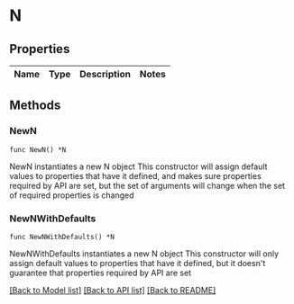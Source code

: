 # N

## Properties

Name | Type | Description | Notes
------------ | ------------- | ------------- | -------------

## Methods

### NewN

`func NewN() *N`

NewN instantiates a new N object
This constructor will assign default values to properties that have it defined,
and makes sure properties required by API are set, but the set of arguments
will change when the set of required properties is changed

### NewNWithDefaults

`func NewNWithDefaults() *N`

NewNWithDefaults instantiates a new N object
This constructor will only assign default values to properties that have it defined,
but it doesn't guarantee that properties required by API are set


[[Back to Model list]](../README.md#documentation-for-models) [[Back to API list]](../README.md#documentation-for-api-endpoints) [[Back to README]](../README.md)


